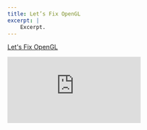 ```yaml
---
title: Let’s Fix OpenGL
excerpt: |
    Excerpt.
---
```

[Let's Fix OpenGL][paper]

[paper]: http://drops.dagstuhl.de/opus/volltexte/2017/7130/
[slides]: http://127.0.0.1:4000/~asampson/media/opengl-snapl2017-slides.pdf
[video]: https://youtu.be/-VqZO3QvwL0
[snapl]: http://snapl.org/2017/

<div class="embed">
<iframe src="https://www.youtube.com/embed/-VqZO3QvwL0?ecver=1&vq=hd720" frameborder="0" allowfullscreen></iframe>
</div>
